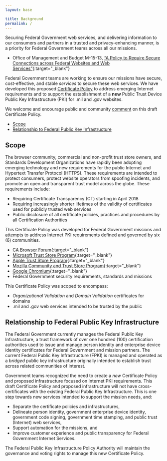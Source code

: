 ```yaml
---
layout: base

title: Background
permalink: /
---
```


Securing Federal Government web services, and delivering information to our consumers and partners in a trusted and privacy-enhancing manner, is a priority for Federal Government teams across all our missions.

 - Office of Management and Budget M-15-13, [“A Policy to Require Secure Connections across Federal Websites and Web Services”](https://https.cio.gov/){:target="_blank"}

Federal Government teams are working to ensure our missions have secure, cost-effective, and stable _services_ to secure these web services.   We have developed this proposed [Certificate Policy]({{site.baseurl}}/certificatepolicy) to address emerging Internet requirements and to support the establishment of a **new** Public Trust Device Public Key Infrastructure (PKI) for .mil and .gov websites.

We welcome and encourage public and community [comment]({{site.baseurl}}/requestcomment) on this draft Certificate Policy.  

- [Scope](#scope)
- [Relationship to Federal Public Key Infrastructure](#relationship-to-federal-public-key-infrastructure)

## Scope
The browser community, commercial and non-profit trust store owners, and Standards Development Organizations have rapidly been adopting emerging technology and new requirements for the public Internet and Hypertext Transfer Protocol (HTTPS).  These requirements are intended to protect consumers, protect website operators from spoofing incidents, and promote an open and transparent trust model across the globe.   These requirements include:

- Requiring Certificate Transparency (CT) starting in April 2018
- Requiring increasingly shorter lifetimes of the validity of certificates used for publicly trusted web services
- Public disclosure of all certificate policies, practices and procedures by all Certification Authorities

This Certificate Policy was developed for Federal Government missions and attempts to address Internet PKI requirements defined and governed by six (6) communities.

- [CA Browser Forum](https://cabforum.org/){:target="_blank"}
- [Microsoft Trust Store Program](https://technet.microsoft.com/en-us/library/cc751157.aspx){:target="_blank"}
- [Apple Trust Store Program](https://www.apple.com/certificateauthority/ca_program.html){:target="_blank"}
- [Mozilla Community and Trust Store Program](https://www.mozilla.org/en-US/about/governance/policies/security-group/certs/){:target="_blank"}
- [Google Chromium](https://sites.google.com/a/chromium.org/dev/Home/chromium-security/certificate-transparency){:target="_blank"}
- Federal Government security requirements, standards and missions

This Certificate Policy was scoped to encompass:

- _Organizational Validation_ and _Domain Validation_ certificates for domains
- .mil and .gov web services intended to be trusted by the public


## Relationship to Federal Public Key Infrastructure
The Federal Government currently manages the Federal Public Key Infrastructure, a trust framework of over one hundred (100) certification authorities used to issue and manage person identity and enterprise device identity certificates for Federal Government and mission partners. The current Federal Public Key Infrastructure (FPKI) is managed and operated as a _bridged_ public key infrastructure originally intended to establish trust across related communities of interest.

Government teams recognized the need to create a _new_ Certificate Policy and proposed infrastructure focused on Internet PKI requirements.  This draft Certificate Policy and proposed infrastructure will not have cross-certificates with the existing Federal Public Key Infrastructure.  This is one step towards new services intended to support the mission needs, and:

- Separate the certificate policies and infrastructures,
- Delineate person identity, government enterprise device identity, government code signing, government time stamping, and public trust (Internet) web services,
- Support automation for the missions, and
- Improve customer experience and public transparency for Federal Government Internet Services.

The Federal Public Key Infrastructure Policy Authority will maintain the governance and voting rights to manage this new Certificate Policy.   
